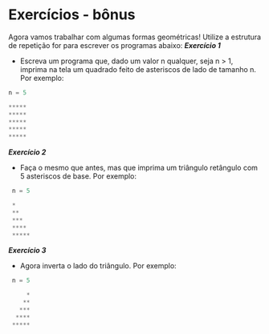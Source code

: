 # Exercícios - bônus

Agora vamos trabalhar com algumas formas geométricas! Utilize a estrutura de repetição for para escrever os programas abaixo:
_**Exercício 1**_
- Escreva um programa que, dado um valor n qualquer, seja n > 1, imprima na tela um quadrado feito de asteriscos de lado de tamanho n. Por exemplo:

 ```javascript
 n = 5

 *****
 *****
 *****
 *****
 *****
 ```

_**Exercício 2**_
- Faça o mesmo que antes, mas que imprima um triângulo retângulo com 5 asteriscos de base. Por exemplo:
```javascript
 n = 5

 *
 **
 ***
 ****
 *****
 ```
_**Exercício 3**_

- Agora inverta o lado do triângulo. Por exemplo:
```javascript
 n = 5

     *
    **
   ***
  ****
 *****
 ```